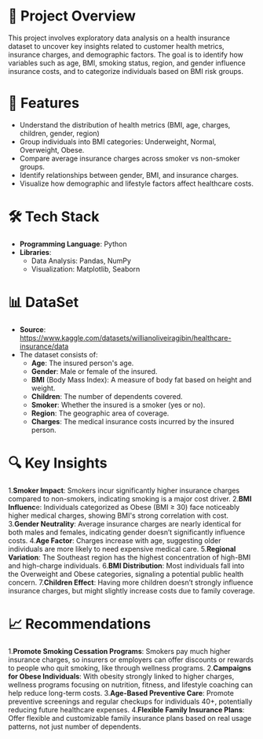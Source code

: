 # 📜 **Project Overview**

This project involves exploratory data analysis on a health insurance dataset to uncover key insights related to customer health metrics, insurance charges, and demographic factors. 
The goal is to identify how variables such as age, BMI, smoking status, region, and gender influence insurance costs, and to categorize individuals based on BMI risk groups.


# 🚀 **Features**
- Understand the distribution of health metrics (BMI, age, charges, children, gender, region)
- Group individuals into BMI categories: Underweight, Normal, Overweight, Obese.
- Compare average insurance charges across smoker vs non-smoker groups.
- Identify relationships between gender, BMI, and insurance charges.
- Visualize how demographic and lifestyle factors affect healthcare costs.


# 🛠️ **Tech Stack**
- **Programming Language**: Python
- **Libraries**:
  - Data Analysis: Pandas, NumPy
  - Visualization: Matplotlib, Seaborn
 
 # 📊 **DataSet**
 - **Source**: https://www.kaggle.com/datasets/willianoliveiragibin/healthcare-insurance/data
 - The dataset consists of:
   - **Age**: The insured person's age.
   - **Gender**: Male or female of the insured.
   - **BMI** (Body Mass Index): A measure of body fat based on height and weight.
   - **Children**: The number of dependents covered.
   - **Smoker**: Whether the insured is a smoker (yes or no).
   - **Region**: The geographic area of coverage.
   - **Charges**: The medical insurance costs incurred by the insured person.

 # 🔍 **Key Insights**

 1.**Smoker Impact**: Smokers incur significantly higher insurance charges compared to non-smokers, indicating smoking is a major cost driver.
 2.**BMI Influenc**e: Individuals categorized as Obese (BMI ≥ 30) face noticeably higher medical charges, showing BMI's strong correlation with cost.
 3.**Gender Neutrality**: Average insurance charges are nearly identical for both males and females, indicating gender doesn’t significantly influence costs.
 4.**Age Factor**: Charges increase with age, suggesting older individuals are more likely to need expensive medical care.
 5.**Regional Variation**: The Southeast region has the highest concentration of high-BMI and high-charge individuals.
 6.**BMI Distribution**: Most individuals fall into the Overweight and Obese categories, signaling a potential public health concern.
 7.**Children Effect**: Having more children doesn’t strongly influence insurance charges, but might slightly increase costs due to family coverage.

 # 📈 **Recommendations**

 1.**Promote Smoking Cessation Programs**: Smokers pay much higher insurance charges, so insurers or employers can offer discounts or rewards to people who quit smoking, like through wellness programs.
 2.**Campaigns for Obese Individuals**: With obesity strongly linked to higher charges, wellness programs focusing on nutrition, fitness, and lifestyle coaching can help reduce long-term costs.
 3.**Age-Based Preventive Care**: Promote preventive screenings and regular checkups for individuals 40+, potentially reducing future healthcare expenses.
 4.**Flexible Family Insurance Plans**: Offer flexible and customizable family insurance plans based on real usage patterns, not just number of dependents.
